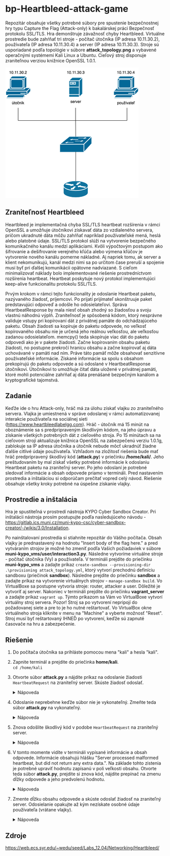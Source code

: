 # bp-Heartbleed-attack-game
Repozitár obsahuje všetky potrebné súbory pre spustenie bezpečnostnej hry typu Capture the Flag (Attack-only) k bakalárskej práci Bezpečnosť protokolu SSL/TLS. Hra demonštruje závažnosť chyby Heartbleed. Virtuálne prostredie bude zahŕňať tri stroje - počítač útočníka (IP adresa 10.11.30.2), používateľa (IP adresa 10.11.30.4) a server (IP adresa 10.11.30.3). Stroje sú usporiadané podľa topológie v súbore **attack_topology.png** a vybavené operačnými systémemi Kali Linux a Ubuntu. Cieľový stroj disponuje zraniteľnou verziou knižnice OpenSSL 1.0.1.

![Topológia](https://github.com/dorota-fiit/bp-Heartbleed-attack-game/blob/main/attack_topology.png)

## Zraniteľnosť Heartbleed 
Heartbleed je implementačná chyba SSL/TLS heartbeat rozšírenia v rámci OpenSSL a umožňuje útočníkovi získavať dáta zo vzdialeného servera, pričom ukradnuté dáta môžu zahŕňať napríklad používateľské mená, heslá alebo platobné údaje. SSL/TLS protokol slúži na vytvorenie bezpečného komunikačného kanálu medzi aplikáciami. Kvôli výpočtovým postupom ako šifrovanie a dešifrovanie verejného kľúča alebo výmena kľúčov je vytvorenie nového kanálu pomerne nákladné. Aj napriek tomu, ak server a klient nekomunikujú, kanál medzi nimi sa po určitom čase preruší a spojenie musí byť pri ďalšej komunikácii opätovne nadviazané. S cieľom minimalizovať náklady bolo implementované riešenie prostredníctvom rozšírenia heartbeat.  Heartbeat poskytuje nový protokol implementujúci keep-alive funkcionalitu protokolu SSL/TLS.

Prvým krokom v rámci tejto funkcionality je odoslanie Heartbeat paketu, nazývaného žiadosť, príjemcovi. Po prijatí prijímateľ skonštruuje paket predstavujúci odpoveď a odošle ho odosielateľovi. Správa HeartbeatResponse by mala niesť obsah zhodný so žiadosťou a svoju vlastnú náhodnú výplň. Zraniteľnosť je spôsobená kódom, ktorý nesprávne validuje vstupy pri kopírovaní dát z privátnej pamäte do odchádzajúceho paketu. Obsah žiadosti sa kopíruje do paketu odpovede, no veľkosť kopírovaného obsahu nie je určená jeho reálnou veľkosťou, ale veľkosťou zadanou odosielateľom. memcpy() teda skopíruje viac dát do paketu odpovedi ako je v pakete žiadosti. Začne kopírovaním obsahu paketu žiadosti, no postupne prekročí hranicu obsahu a začne kopírovať aj dáta uchovávané v pamäti nad ním. Práve táto pamäť môže obsahovať senzitívne používateľské informácie. Získané informácie sa spolu s obsahom prekopírujú do paketu odpovede a sú odoslané v HeartbeatResponse útočníkovi. Útočníkovi to umožňuje čítať dáta uložené v privátnej pamäti, ktoré mohli potenciálne zahŕňať aj dáta prenášané bezpečným kanálom a kryptografické tajomstvá.
## Zadanie
Keďže ide o hru Attack-only, hráč má za úlohu získať vlajku zo zraniteľného servera. Vlajka je umiestnená v správe odoslanej v rámci automatizovanej interakcie používateľa na sociálnej sieti (https://www.heartbleedlabelgg.com). Hráč - útočník má 15 minút na oboznámenie sa s predpripraveným škodlivým kódom, na jeho úpravu a získanie všetkých potrebných dát z cieľového stroja. Po 15 minútach sa na cieľovom stroji aktualizuje knižnica OpenSSL na zabezpečenú verziu 1.0.1g, zablokuje sa IP adresa útočníka a útočník nebude môcť ukradnúť žiadne ďalšie citlivé údaje používateľa. Vzhľadom na zložitosť riešenia bude mať hráč predpripravený škodlivý kód (**attack.py**) v priečinku **/home/kali/**. Jeho preštudovaním by mal získať všetky potrebné informácie k odoslaniu Heartbeat paketu na zraniteľný server. Po jeho odoslaní je potrebné sledovať informácie a obsah odpovede priamo v termináli. Pred nastavením prostredia a inštaláciou si odporúčam prečítať vopred celý návod. Riešenie obsahuje všetky kroky potrebné na úspešne získanie vlajky. 
## Prostredie a inštalácia
Hra je spustiteľná v prostredí nástroja KYPO Cyber Sandbox Creator. Pri inštalácii nástroja prosím postupujte podľa nasledujúceho návodu -  https://gitlab.ics.muni.cz/muni-kypo-csc/cyber-sandbox-creator/-/wikis/3.0/Installation. 

Po nainštalovaní prostredia si stiahnite repozitár do Vášho počítača. Obsah vlajky je prednastavený na hodnotu "Insert body of the flag here." a pred vytváraním strojov je možné ho zmeniť podľa Vašich požiadaviek v súbore **muni-kypo_vms/user/interaction3.py**. Následne  vytvoríme virtuálne stroje - počítač útočníka (Vy) a používateľa. V termináli prejdite do priečinku **muni-kypo_vms** a zadajte príkaz `create-sandbox --provisioning-dir .\provisioning attack_topology.yml`, ktorý vytvorí prechodnú definíciu sandboxu (priečinok **sandbox**). Následne prejdite do priečinku **sandbox** a zadajte príkaz na vytvorenie virtuálnych strojov - `manage-sandbox build`. Vo VirtualBoxe sa postupne vytvoria stroje: router, attacker a user. Dôležité je vytvoriť aj server. Nakoniec v termináli prejdite do priečinku **vagrant_server** a zadajte príkaz `vagrant up`. Týmto príkazom sa Vám vo VirtualBoxe vytvorí virtuálny stroj servera. Pozor! Stroj sa po vytvorení nepripojí do požadovanej siete a pre to je ho nutné reštartovať. Vo VirtualBox okne virtuálneho stroja kliknite v menu na "Machine" a vyberte možnosť "Reset". Stroj musí byť reštartovaný IHNEĎ po vytvorení, keďže sú zapnuté časovače na hru a zabezpečenie. 
## Riešenie
1. Do počítača útočníka sa prihláste pomocou mena "kali" a hesla "kali".
2. Zapnite terminál a prejdite do priečinka **home/kali**.\
`cd /home/kali`
3. Otvorte súbor **attack.py** a nájdite príkaz na odoslanie žiadosti `HeartbeatRequest` na zraniteľný server. Skúste žiadosť odoslať.

    <details>
      <summary>Nápoveda</summary>
        `./attack.py www.heartbleedlabelgg.com`
    </details>
  
4. Odoslanie neprebehne keďže súbor nie je vykonateľný. Zmeňte teda súbor **attack.py** na vykonateľný. 
  
    <details>
      <summary>Nápoveda</summary>
      `sudo chmod +x attack.py`
    </details>
  
5. Znova odošlite škodlivý kód v podobe `HeartbeatRequest` na zraniteľný server.
 
   <details>
      <summary>Nápoveda</summary>
      `./attack.py www.heartbleedlabelgg.com`
    </details>
  
6. V tomto momente vidíte v termináli vypísané informácie a obsah odpovede. Informácie obsahujú hlášku "Server processed malformed heartbeat, but did not return any extra data.". Na základe tohto zistenia je potrebné upraviť hodnotu zapísanú v poli veľkosti obsahu. Otvorte teda súbor **attack.py**, prejdite si znova kód, nájdite prepínač na zmenu dĺžky odpovede a jeho predvolenú hodnotu. 
 
   <details>
      <summary>Nápoveda</summary>
      Prepínače na zmenu dĺžky odpovede sú -l alebo --length. Ich predvolená veľkosť je 0x16.
    </details>
  
7. Zmente dĺžku obsahu odpovede a skúste odoslať žiadosť na zraniteľný server. Odosielanie opakujte až kým nezískate osobné údaje používateľa (vrátane vlajky).

    <details>
        <summary>Nápoveda</summary>
        Prvou možnosťou je zmena default hodnoty priamo v kóde. Druhou možnosťou je obmienanie dĺžky pomocou prepínačov `-l` a `--length` priamo v termináli. Skúste           odoslať žiadosť na zraniteľný server napríklad príkazom `./attack.py www.heartbleedlabelgg.com -l 0x4000`. 
      </details>
  
## Zdroje
https://web.ecs.syr.edu/~wedu/seed/Labs_12.04/Networking/Heartbleed/

